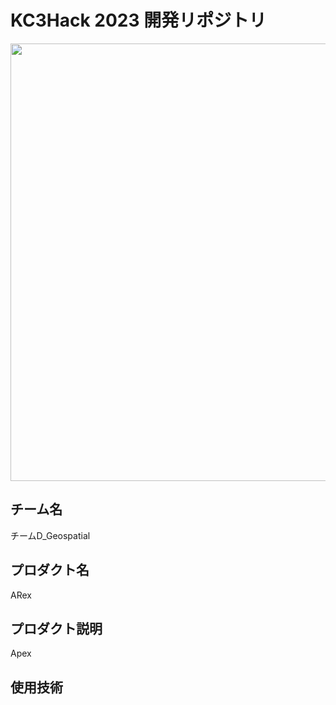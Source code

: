 # KC3Hack 2023 開発リポジトリ

<img src="https://kc3.me/cms/wp-content/uploads/2023/01/top-banner.png" width="700px">

## チーム名

<!-- チームIDとチーム名を入力 -->

チームD_Geospatial


## プロダクト名

<!-- プロダクト名を入力 -->

ARex

## プロダクト説明

<!-- プロダクトの説明を入力 -->
Apex


## 使用技術

<!-- 使用技術を入力 -->



<!--
markdownの記法はこちらを参照してください！
https://docs.github.com/ja/get-started/writing-on-github/getting-started-with-writing-and-formatting-on-github/basic-writing-and-formatting-syntax
-->
